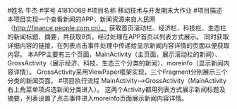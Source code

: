 #姓名
牛杰
#学号
41810069
#项目名称
移动技术与开发期末大作业
#项目描述
本项目实现一个查看新闻的APP，新闻资源来自人民网（http://finance.people.com.cn）。
获取首页滚动栏、经济栏、科技栏、生态栏的新闻标题、摘要，共获取9页，经过处理在APP首页以列表方式展示。
同时获取详细内容的链接，在列表点击事件处理中传递给显示新闻内容详情的页面以便获取内容。
本APP主要有三个页面，MainActivity（主页面，展示滚动栏的新闻）、GrossActivity（展示经济、科技、生态三个分类的新闻）、moreinfo（显示新闻内容详情）。
GrossActivity采用ViewPaper框架实现，三个Fragment分别展示三个分类的新闻页面。
#项目执行流程
MainActivity-->GrossActivity（MainActivity右上角菜单项点选新闻分类进入）。
这两个Activity都用列表方式展示新闻标题及摘要，列表设置了点击事件进入moreinfo页面展示新闻内容详情。
